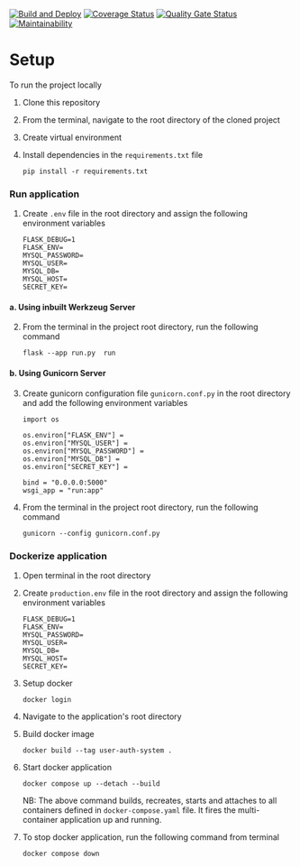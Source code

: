 [![Build and Deploy](https://github.com/codetaskmaster/user-auth-system/actions/workflows/main.yaml/badge.svg?branch=main)](https://github.com/codetaskmaster/user-auth-system/actions/workflows/main.yaml)
[![Coverage Status](https://coveralls.io/repos/github/codetaskmaster/user-auth-system/badge.svg)](https://coveralls.io/github/codetaskmaster/user-auth-system)
[![Quality Gate Status](https://sonarcloud.io/api/project_badges/measure?project=maxwelbarno_user-auth-system&metric=alert_status)](https://sonarcloud.io/summary/new_code?id=maxwelbarno_user-auth-system)
[![Maintainability](https://api.codeclimate.com/v1/badges/3e0cb305a16630b03c30/maintainability)](https://codeclimate.com/github/maxwelbarno/user-auth-system/maintainability)

# Setup

To run the project locally

1. Clone this repository
2. From the terminal, navigate to the root directory of the cloned project
3. Create virtual environment
4. Install dependencies in the `requirements.txt` file

   `pip install -r requirements.txt`

### Run application

1. Create `.env` file in the root directory and assign the following environment variables

   ```
   FLASK_DEBUG=1
   FLASK_ENV=
   MYSQL_PASSWORD=
   MYSQL_USER=
   MYSQL_DB=
   MYSQL_HOST=
   SECRET_KEY=
   ```

#### a. Using inbuilt Werkzeug Server

2.  From the terminal in the project root directory, run the following command

    `flask --app run.py  run`

#### b. Using Gunicorn Server

3. Create gunicorn configuration file `gunicorn.conf.py` in the root directory and add the following environment variables

   ```
   import os

   os.environ["FLASK_ENV"] =
   os.environ["MYSQL_USER"] =
   os.environ["MYSQL_PASSWORD"] =
   os.environ["MYSQL_DB"] =
   os.environ["SECRET_KEY"] =

   bind = "0.0.0.0:5000"
   wsgi_app = "run:app"
   ```

4. From the terminal in the project root directory, run the following command

   `gunicorn --config gunicorn.conf.py`

### Dockerize application

1. Open terminal in the root directory
2. Create `production.env` file in the root directory and assign the following environment variables

   ```
   FLASK_DEBUG=1
   FLASK_ENV=
   MYSQL_PASSWORD=
   MYSQL_USER=
   MYSQL_DB=
   MYSQL_HOST=
   SECRET_KEY=
   ```

3. Setup docker

   `docker login`

4. Navigate to the application's root directory

5. Build docker image

   `docker build --tag user-auth-system .`

6. Start docker application

   `docker compose up --detach --build`

   NB: The above command builds, recreates, starts and attaches to all containers defined in `docker-compose.yaml` file. It fires the multi-container application up and running.

7. To stop docker application, run the following command from terminal

   `docker compose down`
